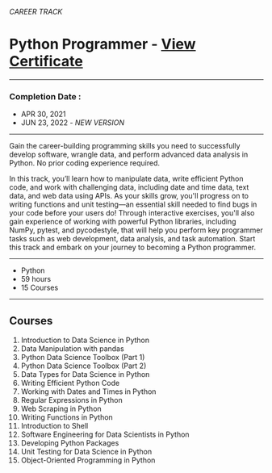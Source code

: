 *CAREER TRACK*

# Python Programmer -  [View Certificate](https://www.datacamp.com/statement-of-accomplishment/track/53516897e8494fac5726b5a95e772ac9dca2f0cc)

---

### Completion Date :
- APR 30, 2021
- JUN 23, 2022 - *NEW VERSION*

---


Gain the career-building programming skills you need to successfully develop software, wrangle data, and perform advanced data analysis in Python. No prior coding experience required.

In this track, you’ll learn how to manipulate data, write efficient Python code, and work with challenging data, including date and time data, text data, and web data using APIs. As your skills grow, you'll progress on to writing functions and unit testing—an essential skill needed to find bugs in your code before your users do! Through interactive exercises, you'll also gain experience of working with powerful Python libraries, including NumPy, pytest, and pycodestyle, that will help you perform key programmer tasks such as web development, data analysis, and task automation. Start this track and embark on your journey to becoming a Python programmer.

---

- Python
- 59 hours
- 15 Courses

---

## Courses
1. Introduction to Data Science in Python
2. Data Manipulation with pandas
3. Python Data Science Toolbox (Part 1)
4. Python Data Science Toolbox (Part 2)
5. Data Types for Data Science in Python
6. Writing Efficient Python Code
7. Working with Dates and Times in Python
8. Regular Expressions in Python
9. Web Scraping in Python
10. Writing Functions in Python
11. Introduction to Shell
12. Software Engineering for Data Scientists in Python
13. Developing Python Packages
14. Unit Testing for Data Science in Python
15. Object-Oriented Programming in Python

